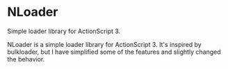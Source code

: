 NLoader
=======

Simple loader library for ActionScript 3.

NLoader is a simple loader library for ActionScript 3. It's inspired by bulkloader, but I have simplified some of the features and slightly changed the behavior.
